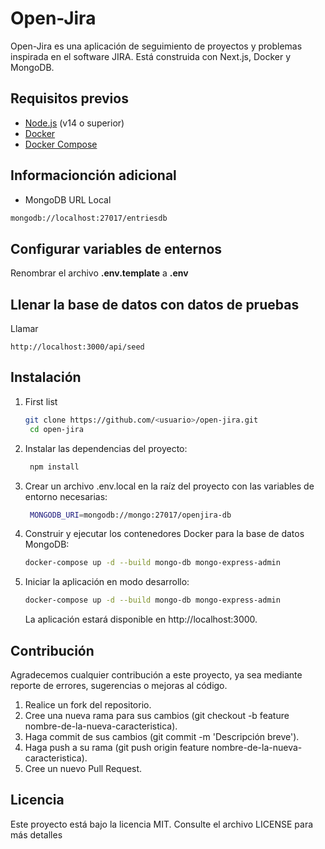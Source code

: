 # Open-Jira

Open-Jira es una aplicación de seguimiento de proyectos y problemas inspirada en el software JIRA. Está construida con Next.js, Docker y MongoDB.

## Requisitos previos

- [Node.js](https://nodejs.org/en/) (v14 o superior)
- [Docker](https://www.docker.com/)
- [Docker Compose](https://docs.docker.com/compose/)

## Informacionción adicional

- MongoDB URL Local

```bash
mongodb://localhost:27017/entriesdb
```

## Configurar variables de enternos

Renombrar el archivo **.env.template** a **.env**

## Llenar la base de datos con datos de pruebas

Llamar

```
http://localhost:3000/api/seed
```

## Instalación

1. First list

   ```bash
   git clone https://github.com/<usuario>/open-jira.git
    cd open-jira
   ```

2. Instalar las dependencias del proyecto:

   ```bash
    npm install
   ```

3. Crear un archivo .env.local en la raíz del proyecto con las variables de entorno necesarias:

   ```bash
    MONGODB_URI=mongodb://mongo:27017/openjira-db
   ```

4. Construir y ejecutar los contenedores Docker para la base de datos MongoDB:

   ```bash
   docker-compose up -d --build mongo-db mongo-express-admin
   ```

5. Iniciar la aplicación en modo desarrollo:

   ```bash
   docker-compose up -d --build mongo-db mongo-express-admin
   ```

   La aplicación estará disponible en http://localhost:3000.

## Contribución

Agradecemos cualquier contribución a este proyecto, ya sea mediante reporte de errores, sugerencias o mejoras al código.

1. Realice un fork del repositorio.
2. Cree una nueva rama para sus cambios (git checkout -b feature nombre-de-la-nueva-caracteristica).
3. Haga commit de sus cambios (git commit -m 'Descripción breve').
4. Haga push a su rama (git push origin feature nombre-de-la-nueva-caracteristica).
5. Cree un nuevo Pull Request.

## Licencia

Este proyecto está bajo la licencia MIT. Consulte el archivo LICENSE para más detalles
